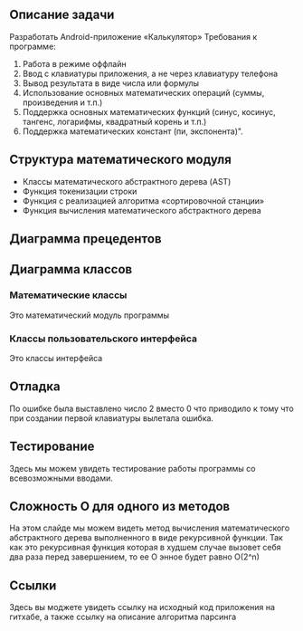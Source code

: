 ## Описание задачи

Разработать Android-приложение «Калькулятор»
Требования к программе:
1. Работа в режиме оффлайн 
2. Ввод с клавиатуры приложения, а не через клавиатуру телефона 
3. Вывод результата в виде числа или формулы 
4. Использование основных математических операций (суммы, произведения и т.п.) 
5. Поддержка основных математических функций (синус, косинус, тангенс, логарифмы, квадратный корень и т.п.)
6. Поддержка математических констант (пи, экспонента)".


## Структура математического модуля

- Классы математического абстрактного дерева (AST)
- Функция токенизации строки
- Функция c реализацией алгоритма «сортировочной станции»
- Функция вычисления математического абстрактного дерева


## Диаграмма прецедентов


## Диаграмма классов
### Математические классы

Это математический модуль программы


### Классы пользовательского интерфейса

Это классы интерфейса


## Отладка

По ошибке была выставлено число 2 вместо 0 что приводило к тому что при создании первой клавиатуры вылетала ошибка.


## Тестирование

Здесь мы можем увидеть тестирование работы программы со всевозможными вводами.

## Сложность О для одного из методов

На этом слайде мы можем видеть метод вычисления математического абстрактного дерева выполненного в виде рекурсивной функции.
Так как это рекурсивная функция которая в худшем случае вызовет себя два раза перед завершением, то ее O энное будет равно 
O(2^n)

## Ссылки

Здесь вы моджете увидеть ссылку на исходный код приложения на гитхабе, а также ссылку на описание алгоритма парсинга